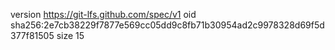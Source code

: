version https://git-lfs.github.com/spec/v1
oid sha256:2e7cb38229f7877e569cc05dd9c8fb71b30954ad2c9978328d69f5d377f81505
size 15
